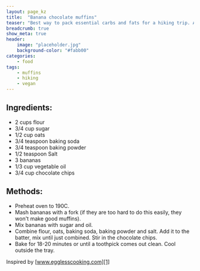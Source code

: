 ```yaml
---
layout: page_kz
title:  "Banana chocolate muffins"
teaser: "Best way to pack essential carbs and fats for a hiking trip. And you can share with your fellow vegan hikers."
breadcrumb: true
show_meta: true
header:
    image: "placeholder.jpg"
    background-color: "#fabb00"
categories:
    - food
tags:
    - muffins
    - hiking
    - vegan
---
```


## Ingredients:

* 2 cups flour
* 3/4 cup sugar
* 1/2 cup oats
* 3/4 teaspoon baking soda
* 3/4 teaspoon baking powder
* 1/2 teaspoon Salt
* 3 bananas
* 1/3 cup vegetable oil
* 3/4 cup chocolate chips


## Methods:

* Preheat oven to 190C.
* Mash bananas with a fork (if they are too hard to do this easily, they won't make good muffins).
* Mix bananas with sugar and oil.
* Combine flour, oats, baking soda, baking powder and salt. Add it to the batter, mix until just combined. Stir in the chocolate chips.
* Bake for 18-20 minutes or until a toothpick comes out clean. Cool outside the tray.



Inspired by [www.egglesscooking.com][1]

[1]: https://www.egglesscooking.com/banana-chocolate-chip-muffins/